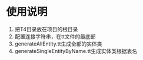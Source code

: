 # 使用说明
1. 把T4目录放在项目的根目录
2. 配置连接字符串，在tt文件的最底部
3. generateAllEntity.tt生成全部的实体类
4. generateSingleEntityByName.tt生成实体类根据表名



